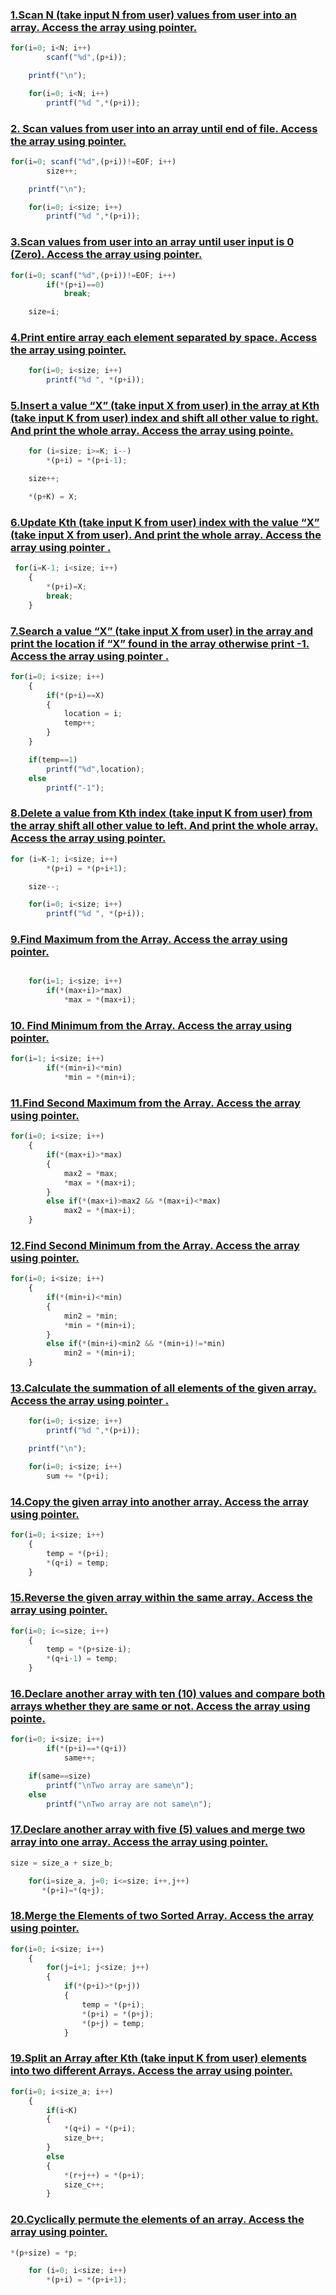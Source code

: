 ### [1.Scan N (take input N from user) values from user into an array. Access the array using pointer.](https://github.com/1834902551/cse214/blob/master/Lab5/1.c)
```javascript
for(i=0; i<N; i++)
        scanf("%d",(p+i));

    printf("\n");

    for(i=0; i<N; i++)
        printf("%d ",*(p+i));
```

### [2. Scan values from user into an array until end of file. Access the array using pointer.](https://github.com/1834902551/cse214/blob/master/Lab5/2.c)
```javascript
for(i=0; scanf("%d",(p+i))!=EOF; i++)
        size++;

    printf("\n");

    for(i=0; i<size; i++)
        printf("%d ",*(p+i));
```


### [3.Scan values from user into an array until user input is 0 (Zero). Access the array using pointer.](https://github.com/1834902551/cse214/blob/master/Lab5/3.c)
```javascript
for(i=0; scanf("%d",(p+i))!=EOF; i++)
        if(*(p+i)==0)
            break;

    size=i;

```


### [4.Print entire array each element separated by space. Access the array using pointer.](https://github.com/1834902551/cse214/blob/master/Lab5/4.c)
```javascript
    for(i=0; i<size; i++)
        printf("%d ", *(p+i));
```


### [5.Insert a value “X” (take input X from user) in the array at Kth (take input K from user) index and shift all other value to right. And print the whole array. Access the array using pointe.](https://github.com/1834902551/cse214/blob/master/Lab5/5.c)
```javascript
    for (i=size; i>=K; i--)
        *(p+i) = *(p+i-1);

    size++;

    *(p+K) = X;
```


### [6.Update Kth (take input K from user) index with the value “X” (take input X from user). And print the whole array. Access the array using pointer .](https://github.com/1834902551/cse214/blob/master/Lab5/6.c)
```javascript
 for(i=K-1; i<size; i++)
    {
        *(p+i)=X;
        break;
    }
```


### [7.Search a value “X” (take input X from user) in the array and print the location if “X” found in the array otherwise print -1. Access the array using pointer .](https://github.com/1834902551/cse214/blob/master/Lab5/7.c)
```javascript
for(i=0; i<size; i++)
    {
        if(*(p+i)==X)
        {
            location = i;
            temp++;
        }
    }

    if(temp==1)
        printf("%d",location);
    else
        printf("-1");
```


### [8.Delete a value from Kth index (take input K from user) from the array shift all other value to left. And print the whole array. Access the array using pointer.](https://github.com/1834902551/cse214/blob/master/Lab5/8.c)
```javascript
for (i=K-1; i<size; i++)
        *(p+i) = *(p+i+1);

    size--;

    for(i=0; i<size; i++)
        printf("%d ", *(p+i));
```


### [9.Find Maximum from the Array. Access the array using pointer.](https://github.com/1834902551/cse214/blob/master/Lab5/9.c)
```javascript

    for(i=1; i<size; i++)
        if(*(max+i)>*max)
            *max = *(max+i);

```


### [10. Find Minimum from the Array. Access the array using pointer.](https://github.com/1834902551/cse214/blob/master/Lab5/10.c)
```javascript
for(i=1; i<size; i++)
        if(*(min+i)<*min)
            *min = *(min+i);

```


### [11.Find Second Maximum from the Array. Access the array using pointer.](https://github.com/1834902551/cse214/blob/master/Lab5/11.c)
```javascript
for(i=0; i<size; i++)
    {
        if(*(max+i)>*max)
        {
            max2 = *max;
            *max = *(max+i);
        }
        else if(*(max+i)>max2 && *(max+i)<*max)
            max2 = *(max+i);
    }
```


### [12.Find Second Minimum from the Array. Access the array using pointer.](https://github.com/1834902551/cse214/blob/master/Lab5/12.c)
```javascript
for(i=0; i<size; i++)
    {
        if(*(min+i)<*min)
        {
            min2 = *min;
            *min = *(min+i);
        }
        else if(*(min+i)<min2 && *(min+i)!=*min)
            min2 = *(min+i);
    }
```


### [13.Calculate the summation of all elements of the given array. Access the array using pointer .](https://github.com/1834902551/cse214/blob/master/Lab5/13.c)
```javascript
    for(i=0; i<size; i++)
        printf("%d ",*(p+i));

    printf("\n");

    for(i=0; i<size; i++)
        sum += *(p+i);

```


### [14.Copy the given array into another array. Access the array using pointer.](https://github.com/1834902551/cse214/blob/master/Lab5/14.c)
```javascript
for(i=0; i<size; i++)
    {
        temp = *(p+i);
        *(q+i) = temp;
    }

```


### [15.Reverse the given array within the same array. Access the array using pointer.](https://github.com/1834902551/cse214/blob/master/Lab5/15.c)
```javascript
for(i=0; i<=size; i++)
    {
        temp = *(p+size-i);
        *(q+i-1) = temp;
    }

```


### [16.Declare another array with ten (10) values and compare both arrays whether they are same or not. Access the array using pointe.](https://github.com/1834902551/cse214/blob/master/Lab5/16.c)
```javascript
for(i=0; i<size; i++)
        if(*(p+i)==*(q+i))
            same++;

    if(same==size)
        printf("\nTwo array are same\n");
    else
        printf("\nTwo array are not same\n");
```


### [17.Declare another array with five (5) values and merge two array into one array. Access the array using pointer.](https://github.com/1834902551/cse214/blob/master/Lab5/17.c)
```javascript
size = size_a + size_b;

    for(i=size_a, j=0; i<=size; i++,j++)
       *(p+i)=*(q+j);
```


### [18.Merge the Elements of two Sorted Array. Access the array using pointer.](https://github.com/1834902551/cse214/blob/master/Lab5/18.c)
```javascript
for(i=0; i<size; i++)
    {
        for(j=i+1; j<size; j++)
        {
            if(*(p+i)>*(p+j))
            {
                temp = *(p+i);
                *(p+i) = *(p+j);
                *(p+j) = temp;
            }
```


### [19.Split an Array after Kth (take input K from user) elements into two different Arrays. Access the array using pointer.](https://github.com/1834902551/cse214/blob/master/Lab5/19.c)
```javascript
for(i=0; i<size_a; i++)
    {
        if(i<K)
        {
            *(q+i) = *(p+i);
            size_b++;
        }
        else
        {
            *(r+j++) = *(p+i);
            size_c++;
        }
```


### [20.Cyclically permute the elements of an array. Access the array using pointer.](https://github.com/1834902551/cse214/blob/master/Lab5/20.c)
```javascript
*(p+size) = *p;

    for (i=0; i<size; i++)
        *(p+i) = *(p+i+1);
```

